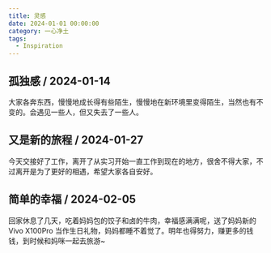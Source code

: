 ```yaml
---
title: 灵感
date: 2024-01-01 00:00:00
category: 一心净土
tags:
  - Inspiration
---
```

## 孤独感 / 2024-01-14

大家各奔东西，慢慢地成长得有些陌生，慢慢地在新环境里变得陌生，当然也有不变的。会遇见一些人，但又失去了一些人。

## 又是新的旅程 / 2024-01-27

今天交接好了工作，离开了从实习开始一直工作到现在的地方，很舍不得大家，不过离开是为了更好的相遇，希望大家各自安好。

## 简单的幸福 / 2024-02-05

回家休息了几天，吃着妈妈包的饺子和卤的牛肉，幸福感满满呢，送了妈妈新的 Vivo X100Pro 当作生日礼物，妈妈都睡不着觉了。明年也得努力，赚更多的钱钱，到时候和妈咪一起去旅游~